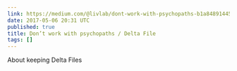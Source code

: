```yaml
---
link: https://medium.com/@livlab/dont-work-with-psychopaths-b1a848914455
date: 2017-05-06 20:31 UTC
published: true
title: Don’t work with psychopaths / Delta File
tags: []
---
```


About keeping Delta Files
